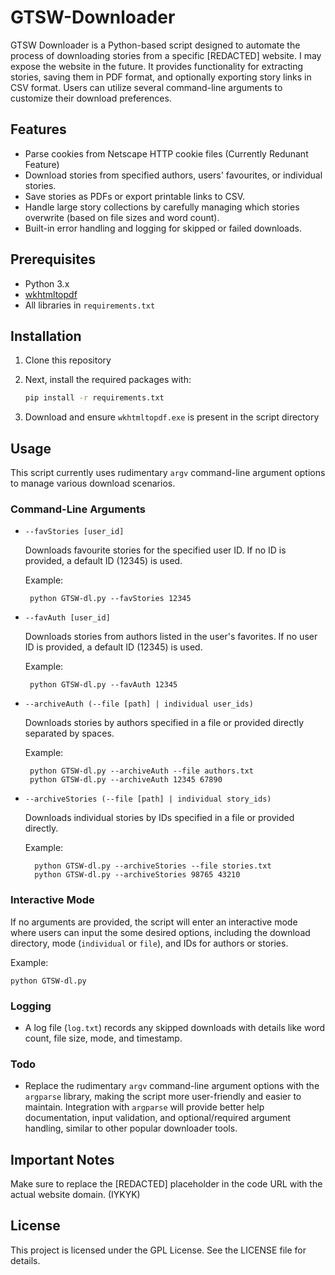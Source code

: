 # GTSW-Downloader
GTSW Downloader is a Python-based script designed to automate the process of downloading stories from a specific [REDACTED] website. I may expose the website in the future. It provides functionality for extracting stories, saving them in PDF format, and optionally exporting story links in CSV format. Users can utilize several command-line arguments to customize their download preferences.

## Features

- Parse cookies from Netscape HTTP cookie files (Currently Redunant Feature)
- Download stories from specified authors, users' favourites, or individual stories.
- Save stories as PDFs or export printable links to CSV.
- Handle large story collections by carefully managing which stories overwrite (based on file sizes and word count).
- Built-in error handling and logging for skipped or failed downloads.

## Prerequisites

- Python 3.x
- [wkhtmltopdf](https://wkhtmltopdf.org/downloads.html)
- All libraries in `requirements.txt`

## Installation

1. Clone this repository

2. Next, install the required packages with:
   ```bash
   pip install -r requirements.txt
   ```
3.  Download and ensure `wkhtmltopdf.exe` is present in the script directory
   
## Usage

This script currently uses rudimentary `argv` command-line argument options to manage various download scenarios.

### Command-Line Arguments

- `--favStories [user_id]`
  
    Downloads favourite stories for the specified user ID. If no ID is provided, a default ID (12345) is used.
  
    Example:
  
       python GTSW-dl.py --favStories 12345

- `--favAuth [user_id]`
  
    Downloads stories from authors listed in the user's favorites. If no user ID is provided, a default ID (12345) is used.
    
    Example:
    
       python GTSW-dl.py --favAuth 12345

- `--archiveAuth (--file [path] | individual user_ids)`
  
    Downloads stories by authors specified in a file or provided directly separated by spaces.
    
    Example:
    
       python GTSW-dl.py --archiveAuth --file authors.txt
       python GTSW-dl.py --archiveAuth 12345 67890

- `--archiveStories (--file [path] | individual story_ids)`
  
    Downloads individual stories by IDs specified in a file or provided directly.
    
    Example:
  
        python GTSW-dl.py --archiveStories --file stories.txt
        python GTSW-dl.py --archiveStories 98765 43210

### Interactive Mode

If no arguments are provided, the script will enter an interactive mode where users can input the some desired options, including the download directory, mode (`individual` or `file`), and IDs for authors or stories.

Example:

   `python GTSW-dl.py`


### Logging

- A log file (`log.txt`) records any skipped downloads with details like word count, file size, mode, and timestamp.

### Todo

- Replace the rudimentary `argv` command-line argument options with the `argparse` library, making the script more user-friendly and easier to maintain. Integration with `argparse` will provide better help documentation, input validation, and optional/required argument handling, similar to other popular downloader tools.

## Important Notes

Make sure to replace the [REDACTED] placeholder in the code URL with the actual website domain. (IYKYK)


## License

This project is licensed under the GPL License. See the LICENSE file for details.
